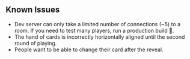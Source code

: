 ## Known Issues

* Dev server can only take a limited number of connections (~5) to a room. If you need to test many players, run a production build 🤷.
* The hand of cards is incorrectly horizontally aligned until the second round of playing.
* People want to be able to change their card after the reveal.
